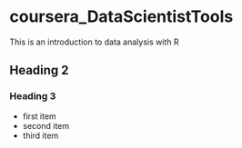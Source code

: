 # coursera_DataScientistTools
This is an introduction to data analysis with R

## Heading 2
### Heading 3

* first item
* second item
* third item
